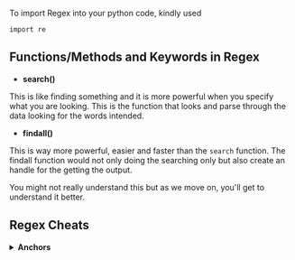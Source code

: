 To import Regex into your python code, kindly used

`import re`

## Functions/Methods and Keywords in Regex
- <b>search()</b>

This is like finding something and it is more powerful when you specify what you are looking.
This is the function that looks and parse through the data looking for the words intended.

- <b>findall()</b>

This is way more powerful, easier and faster than the `search` function. The findall function would not only doing the
searching only but also create an handle for the getting the output.

You might not really understand this but as we move on, you'll get to understand it better.

## Regex Cheats
<details>
<summary>
<strong>Anchors<strong>
</summary>
<ul>
<li>  `^` - Start of string, or start of line in a multi-line pattern </li>
<li> `\A` - Start of a string </li>
<li> `$` - End of a string, or end of line in a multi-line pattern </li>
<li> `\Z` - End of a string </li>
<li> `\b` - Word boundary </li>
<li> `\B` - Not word boundary
<li> `\<` - Start of a word
<li> `\>` - End of a word
</ul>
</details>

